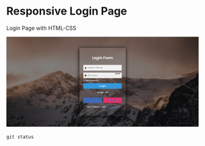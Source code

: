 # Responsive Login Page
 Login Page with HTML-CSS

![login resmi](https://github.com/kubra190/Responsive-Login-Page/blob/main/login/readme-banner.png)

`git status`
